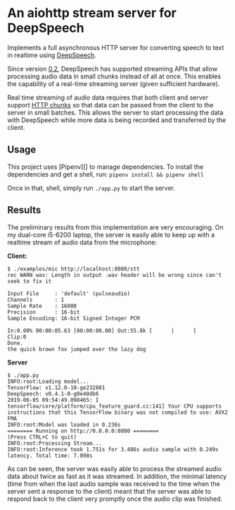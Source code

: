 An aiohttp stream server for DeepSpeech
=======================================

Implements a full asynchronous HTTP server for converting speech to text in
realtime using [DeepSpeech][].

Since version [0.2][DeepSpeech Streaming], DeepSpeech has supported streaming
APIs that allow processing audio data in small chunks instead of all at once.
This enables the capability of a real-time streaming server (given sufficient
hardware). 

Real time streaming of audio data requires that both client and server support
[HTTP chunks][] so that data can be passed from the client to the server in
small batches. This allows the server to start processing the data with
DeepSpeech while more data is being recorded and transferred by the client.

Usage
-----

This project uses [Pipenv][] to manage dependencies. To install the dependencies
and get a shell, run: `pipenv install && pipenv shell`

Once in that, shell, simply run `./app.py` to start the server.


Results
-------

The preliminary results from this implementation are very encouraging. On my
dual-core i5-6200 laptop, the server is easily able to keep up with a realtime
stream of audio data from the microphone:

**Client:**
```
$ ./examples/mic http://localhost:8080/stt
rec WARN wav: Length in output .wav header will be wrong since can't seek to fix it

Input File     : 'default' (pulseaudio)
Channels       : 1
Sample Rate    : 16000
Precision      : 16-bit
Sample Encoding: 16-bit Signed Integer PCM

In:0.00% 00:00:05.63 [00:00:00.00] Out:55.8k [      |      ]        Clip:0
Done.
the quick brown fox jumped over the lazy dog
```

**Server**
```
$ ./app.py
INFO:root:Loading model...
TensorFlow: v1.12.0-10-ge232881
DeepSpeech: v0.4.1-0-g0e40db6
2019-06-05 09:54:49.098465: I tensorflow/core/platform/cpu_feature_guard.cc:141] Your CPU supports instructions that this TensorFlow binary was not compiled to use: AVX2 FMA
INFO:root:Model was loaded in 0.236s
======== Running on http://0.0.0.0:8080 ========
(Press CTRL+C to quit)
INFO:root:Processing Stream...
INFO:root:Inference took 1.751s for 3.486s audio sample with 0.249s latency. Total time: 7.098s
```

As can be seen, the server was easily able to process the streamed audio data
about twice as fast as it was streamed. In addition, the minimal latency (time
from when the last audio sample was received to the time when the server sent a
response to the client) meant that the server was able to respond back to the
client very promptly once the audio clip was finished.


[DeepSpeech]: https://github.com/mozilla/DeepSpeech
[DeepSpeech Streaming]: https://hacks.mozilla.org/2018/09/speech-recognition-deepspeech/
[HTTP chunks]: https://en.wikipedia.org/wiki/Chunked_transfer_encoding

